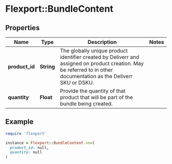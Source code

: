 # Flexport::BundleContent

## Properties

| Name | Type | Description | Notes |
| ---- | ---- | ----------- | ----- |
| **product_id** | **String** | The globally unique product identifier created by Deliverr and assigned on product creation. May be referred to in other documentation as the Deliverr SKU or DSKU. |  |
| **quantity** | **Float** | Provide the quantity of that product that will be part of the bundle being created. |  |

## Example

```ruby
require 'flexport'

instance = Flexport::BundleContent.new(
  product_id: null,
  quantity: null
)
```

